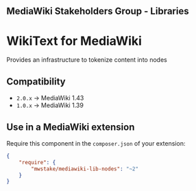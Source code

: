 ## MediaWiki Stakeholders Group - Libraries
# WikiText for MediaWiki

Provides an infrastructure to tokenize content into nodes

## Compatibility
- `2.0.x` -> MediaWiki 1.43
- `1.0.x` -> MediaWiki 1.39

## Use in a MediaWiki extension

Require this component in the `composer.json` of your extension:

```json
{
	"require": {
		"mwstake/mediawiki-lib-nodes": "~2"
	}
}
```
